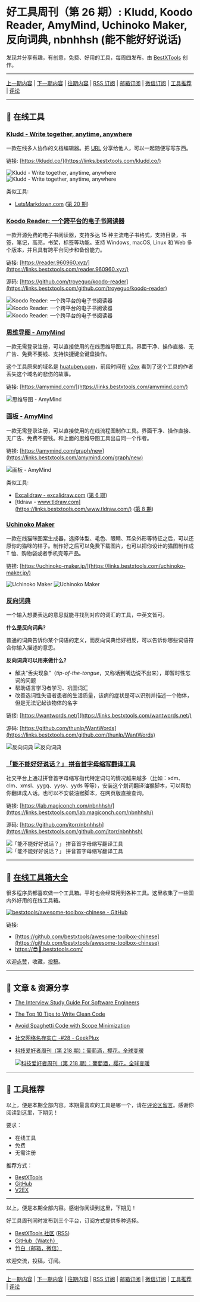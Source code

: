 # 好工具周刊（第 26 期）: Kludd, Koodo Reader, AmyMind, Uchinoko Maker, 反向词典, nbnhhsh (能不能好好说话)

发现并分享有趣，有创意，免费、好用的工具，每周四发布。由 [BestXTools](https://www.bestxtools.com/) 创作。

---

[上一期内容](https://github.com/bestxtools/weekly-cn/blob/main/docs/issue-25.md) | [下一期内容](https://github.com/bestxtools/weekly-cn/blob/main/docs/issue-27.md) | [往期内容](https://github.com/bestxtools/weekly-cn) | [RSS 订阅](https://discuss-cn.bestxtools.com/t/weekly) | [邮箱订阅](https://bestxtools.zhubai.love/?subscribe=1) | [微信订阅](https://discuss-cn.bestxtools.com/d/5/2) | [工具推荐](https://discuss-cn.bestxtools.com/t/tools) | [评论](https://discuss-cn.bestxtools.com/d/70/3)

---

## 🌈 在线工具

### [Kludd - Write together, anytime, anywhere](https://links.bestxtools.com/kludd.co/)

一款在线多人协作的文档编辑器。把 [URL](https://links.bestxtools.com/kludd.co/cl6yee825001k3b66mpgdn6pv0) 分享给他人，可以一起随便写写东西。

链接: [https://kludd.co/](https://links.bestxtools.com/kludd.co/)

![Kludd - Write together, anytime, anywhere](https://raw.githubusercontent.com/bestxtools/weekly-cn/main/images/2022-08-18-10-20-01.png)
![Kludd - Write together, anytime, anywhere](https://raw.githubusercontent.com/bestxtools/weekly-cn/main/images/2022-08-18-10-20-02.png)

类似工具:

- [LetsMarkdown.com](https://links.bestxtools.com/letsmarkdown.com/) ([第 20 期](https://discuss-cn.bestxtools.com/d/57))

### [Koodo Reader: 一个跨平台的电子书阅读器](https://links.bestxtools.com/reader.960960.xyz/)

一款开源免费的电子书阅读器，支持多达 15 种主流电子书格式，支持目录，书签，笔记，高亮，书架，标签等功能。支持 Windows, macOS, Linux 和 Web 多个版本，并且具有跨平台同步和备份能力。

链接: [https://reader.960960.xyz/](https://links.bestxtools.com/reader.960960.xyz/)

源码: [https://github.com/troyeguo/koodo-reader](https://links.bestxtools.com/github.com/troyeguo/koodo-reader)

![Koodo Reader: 一个跨平台的电子书阅读器](https://raw.githubusercontent.com/bestxtools/weekly-cn/main/images/2022-08-17-23-15-02.png)
![Koodo Reader: 一个跨平台的电子书阅读器](https://raw.githubusercontent.com/bestxtools/weekly-cn/main/images/2022-08-17-23-15-03.png)
![Koodo Reader: 一个跨平台的电子书阅读器](https://raw.githubusercontent.com/bestxtools/weekly-cn/main/images/2022-08-17-23-15-04.png)

### [思维导图 - AmyMind](https://links.bestxtools.com/amymind.com/)

一款无需登录注册，可以直接使用的在线思维导图工具。界面干净、操作直接、无广告、免费不要钱、支持快捷键全键盘操作。

这个工具原来的域名是 [huatuben.com](https://links.bestxtools.com/amymind.com/)，前段时间在 [v2ex](https://links.bestxtools.com/www.v2ex.com/t/867078) 看到了这个工具的作者丢失这个域名的悲伤的故事。

链接: [https://amymind.com/](https://links.bestxtools.com/amymind.com/)

![思维导图 - AmyMind](https://raw.githubusercontent.com/bestxtools/weekly-cn/main/images/2022-08-18-14-17-01.png)

### [画板 - AmyMind](https://links.bestxtools.com/amymind.com/graph/new)

一款无需登录注册，可以直接使用的在线流程图制作工具。界面干净、操作直接、无广告、免费不要钱。和上面的思维导图工具出自同一个作者。

链接: [https://amymind.com/graph/new](https://links.bestxtools.com/amymind.com/graph/new)

![画板 - AmyMind](https://raw.githubusercontent.com/bestxtools/weekly-cn/main/images/2022-08-18-14-38-01.png)

类似工具:

- [Excalidraw - excalidraw.com](https://links.bestxtools.com/excalidraw.com/) ([第 6 期](https://discuss-cn.bestxtools.com/d/14))
- [tldraw - www.tldraw.com](https://links.bestxtools.com/www.tldraw.com/) ([第 8 期](https://discuss-cn.bestxtools.com/d/22))

### [Uchinoko Maker](https://links.bestxtools.com/uchinoko-maker.jp/)

一款在线猫咪图案生成器，选择体型、毛色、眼睛、耳朵外形等特征之后，可以还原你的猫咪的样子。制作好之后可以免费下载图片，也可以把你设计的猫图制作成 T 恤、购物袋或者手机壳等产品。

链接: [https://uchinoko-maker.jp/](https://links.bestxtools.com/uchinoko-maker.jp/)

![Uchinoko Maker](https://raw.githubusercontent.com/bestxtools/weekly-cn/main/images/2022-08-17-23-30-01.png)
![Uchinoko Maker](https://raw.githubusercontent.com/bestxtools/weekly-cn/main/images/2022-08-17-23-30-02.png)

### [反向词典](https://links.bestxtools.com/wantwords.net/)

一个输入想要表达的意思就能寻找到对应的词汇的工具，中英文皆可。

**什么是反向词典?**

普通的词典告诉你某个词语的定义，而反向词典恰好相反，可以告诉你哪些词语符合你输入描述的意思。

**反向词典可以用来做什么?**

- 解决“舌尖现象”（_tip-of-the-tongue_，又称话到嘴边说不出来），即暂时性忘词的问题
- 帮助语言学习者学习、巩固词汇
- 改善选词性失语者患者的生活质量，该病的症状是可以识别并描述一个物体，但是无法记起该物体的名字

链接: [https://wantwords.net/](https://links.bestxtools.com/wantwords.net/)

源码: [https://github.com/thunlp/WantWords](https://links.bestxtools.com/github.com/thunlp/WantWords)

![反向词典](https://raw.githubusercontent.com/bestxtools/weekly-cn/main/images/2022-08-18-09-42-01.png)
![反向词典](https://raw.githubusercontent.com/bestxtools/weekly-cn/main/images/2022-08-18-09-42-02.png)

### [「能不能好好说话？」 拼音首字母缩写翻译工具](https://links.bestxtools.com/lab.magiconch.com/nbnhhsh/)

社交平台上通过拼音首字母缩写指代特定词句的情况越来越多（比如：xdm、clm、xmsl、yygq、yysy、yyds 等等），安装这个划词翻译油猴脚本，可以帮助你翻译成人话。也可以不安装油猴脚本，在网页版直接查询。

链接: [https://lab.magiconch.com/nbnhhsh/](https://links.bestxtools.com/lab.magiconch.com/nbnhhsh/)

源码: [https://github.com/itorr/nbnhhsh](https://links.bestxtools.com/github.com/itorr/nbnhhsh)

![「能不能好好说话？」 拼音首字母缩写翻译工具](https://raw.githubusercontent.com/bestxtools/weekly-cn/main/images/2022-08-18-00-57-01.png)
![「能不能好好说话？」 拼音首字母缩写翻译工具](https://raw.githubusercontent.com/bestxtools/weekly-cn/main/images/2022-08-18-00-57-02.png)

---

## 🧰 [在线工具箱大全](https://awesome-toolbox-chinese.bestxtools.com/)

很多程序员都喜欢做一个工具箱。平时也会经常用到各种工具。这里收集了一些国内外好用的在线工具箱。

[![bestxtools/awesome-toolbox-chinese - GitHub](https://gh-card.dev/repos/bestxtools/awesome-toolbox-chinese.svg?fullname=)](https://github.com/bestxtools/awesome-toolbox-chinese)

链接:

- [https://github.com/bestxtools/awesome-toolbox-chinese](https://github.com/bestxtools/awesome-toolbox-chinese)
- [https://😎🧰.bestxtools.com/](https://😎🧰.bestxtools.com/)

欢迎[点赞](https://github.com/bestxtools/awesome-toolbox-chinese)，收藏，[投稿](https://github.com/bestxtools/awesome-toolbox-chinese/issues)。

---

## 🌈 文章 & 资源分享

- [The Interview Study Guide For Software Engineers](https://links.bestxtools.com/dev.to/seattledataguy/the-interview-study-guide-for-software-engineers-764)
- [The Top 10 Tips to Write Clean Code](https://links.bestxtools.com/technologywolf.net/the-top-10-tips-to-write-clean-code/)
- [Avoid Spaghetti Code with Scope Minimization](https://links.bestxtools.com/massimo-nazaria.github.io/blog/2022/02/10/avoid-spaghetti-code-with-scope-minimization.html)
- [社交网络名存实亡 -#28 - GeekPlux](https://links.bestxtools.com/geekplux.zhubai.love/posts/2171646849340497920)
- [科技爱好者周刊（第 218 期）：葡萄酒，樱花，全球变暖](https://links.bestxtools.com/www.ruanyifeng.com/blog/2022/08/weekly-issue-218.html)

  [![科技爱好者周刊（第 218 期）：葡萄酒，樱花，全球变暖](https://raw.githubusercontent.com/bestxtools/weekly-cn/main/images/2022-08-17-23-02-01.png)](https://links.bestxtools.com/www.ruanyifeng.com/blog/2022/08/weekly-issue-218.html)

---

## 🌈 工具推荐

以上，便是本期全部内容。本期最喜欢的工具是哪一个，请在[评论区留言](https://discuss-cn.bestxtools.com/d/70/3)。感谢你阅读到这里，下期见！

要求：

- 在线工具
- 免费
- 无需注册

推荐方式：

- [BestXTools](https://discuss-cn.bestxtools.com/d/8)
- [GitHub](https://github.com/bestxtools/weekly-cn/issues)
- [V2EX](https://links.bestxtools.com/www.v2ex.com/t/836201?r=BestXTools)

---

以上，便是本期全部内容。感谢你阅读到这里，下期见！

好工具周刊同时发布到三个平台，订阅方式提供多种选择。

- [BestXTools 社区](https://discuss-cn.bestxtools.com/t/weekly) ([RSS](https://discuss-cn.bestxtools.com/atom/t/weekly/discussions))
- [GitHub（Watch）](https://github.com/bestxtools/weekly-cn)
- [竹白（邮箱，微信）](https://bestxtools.zhubai.love/?subscribe=1)

欢迎交流，投稿，订阅。

---

[上一期内容](https://github.com/bestxtools/weekly-cn/blob/main/docs/issue-25.md) | [下一期内容](https://github.com/bestxtools/weekly-cn/blob/main/docs/issue-27.md) | [往期内容](https://github.com/bestxtools/weekly-cn) | [RSS 订阅](https://discuss-cn.bestxtools.com/t/weekly) | [邮箱订阅](https://bestxtools.zhubai.love/?subscribe=1) | [微信订阅](https://discuss-cn.bestxtools.com/d/5/2) | [工具推荐](https://discuss-cn.bestxtools.com/t/tools) | [评论](https://discuss-cn.bestxtools.com/d/70/3)

---

